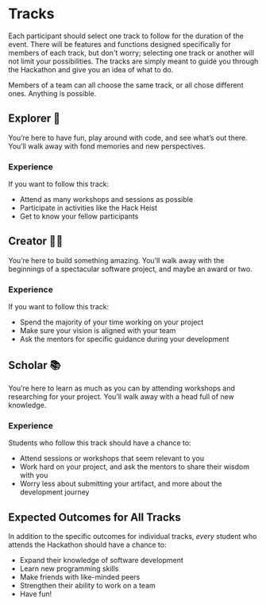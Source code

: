 # Tracks
Each participant should select one track to follow for the duration of the event. There will be features and functions designed specifically for members of each track, but don't worry; selecting one track or another will not limit your possibilities. The tracks are simply meant to guide you through the Hackathon and give you an idea of what to do.

Members of a team can all choose the same track, or all chose different ones. Anything is possible.

## Explorer 🚀
You’re here to have fun, play around with code, and see what’s out there. You’ll walk away with fond memories and new perspectives.

### Experience
If you want to follow this track:

- Attend as many workshops and sessions as possible
- Participate in activities like the Hack Heist
- Get to know your fellow participants

## Creator 👷‍♀️
You’re here to build something amazing. You’ll walk away with the beginnings of a spectacular software project, and maybe an award or two.

### Experience
If you want to follow this track:

- Spend the majority of your time working on your project
- Make sure your vision is aligned with your team
- Ask the mentors for specific guidance during your development

## Scholar 📚
You’re here to learn as much as you can by attending workshops and researching for your project. You’ll walk away with a head full of new knowledge.

### Experience
Students who follow this track should have a chance to:

- Attend sessions or workshops that seem relevant to you
- Work hard on your project, and ask the mentors to share their wisdom with you
- Worry less about submitting your artifact, and more about the development journey

## Expected Outcomes for All Tracks
In addition to the specific outcomes for individual tracks, _every_ student who attends the Hackathon should have a chance to:

- Expand their knowledge of software development
- Learn new programming skills
- Make friends with like-minded peers
- Strengthen their ability to work on a team
- Have fun!
